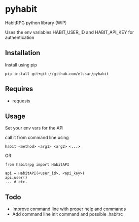 pyhabit
===============

HabitRPG python library (WIP)

Uses the env variables HABIT_USER_ID and HABIT_API_KEY for authentication

Installation
------------

Install using pip

    pip install git+git://github.com/elssar/pyhabit

Requires
--------

* requests

Usage
-----

Set your env vars for the API

call it from command line using 

    habit <method> <arg1> <arg2> <...>

OR

    from habitrpg import HabitAPI

    api = HabitAPI(<user_id>, <api_key>)
    api.user()
    ... # etc.

Todo
----

* Improve command line with proper help and commands
* Add command line init command and possible .habitrc
